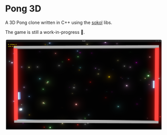 # Pong 3D

A 3D Pong clone written in C++ using the [sokol](https://github.com/floooh/sokol) libs.

The game is still a work-in-progress :construction:.

![screenshot_0](screenshots/screenshot_0.png)
